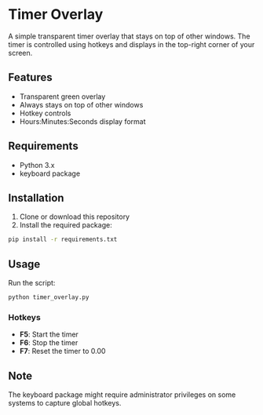 # Timer Overlay

A simple transparent timer overlay that stays on top of other windows. The timer is controlled using hotkeys and displays in the top-right corner of your screen.

## Features
- Transparent green overlay
- Always stays on top of other windows
- Hotkey controls
- Hours:Minutes:Seconds display format

## Requirements
- Python 3.x
- keyboard package

## Installation

1. Clone or download this repository
2. Install the required package:
```bash
pip install -r requirements.txt
```

## Usage

Run the script:
```bash
python timer_overlay.py
```

### Hotkeys
- **F5**: Start the timer
- **F6**: Stop the timer
- **F7**: Reset the timer to 0.00

## Note
The keyboard package might require administrator privileges on some systems to capture global hotkeys. 

